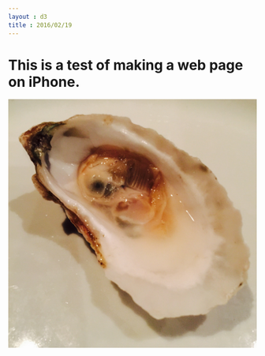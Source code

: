 ```yaml
---
layout : d3
title : 2016/02/19
---
```

# This is a test of making a web page on iPhone.

![](image.jpeg)
